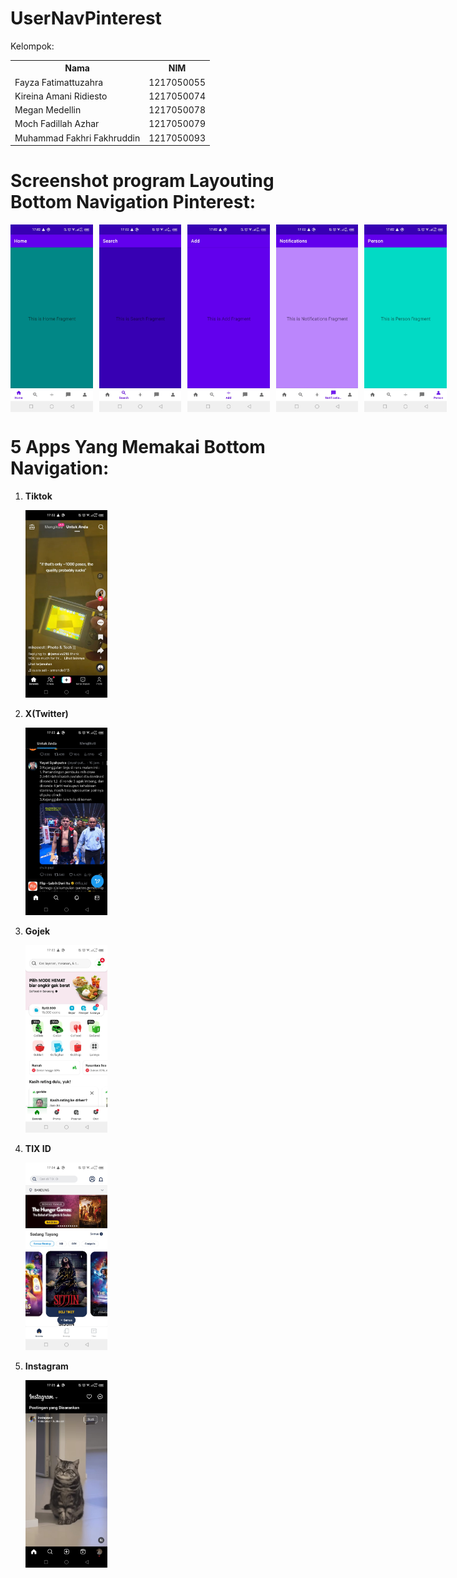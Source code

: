 # UserNavPinterest

Kelompok:
<table>
  <tr>
    <th>Nama</th>
    <th>NIM</th>
  </tr>
  <tr>
    <td>Fayza Fatimattuzahra</td>
    <td>1217050055</td>
  </tr>
  <tr>
    <td>Kireina Amani Ridiesto</td>
    <td>1217050074</td>
  </tr>
   <tr>
    <td>Megan Medellin</td>
    <td>1217050078</td>
  </tr>
  <tr>
    <td>Moch Fadillah Azhar</td>
    <td>1217050079</td>
  </tr>
  <tr>
    <td>Muhammad Fakhri Fakhruddin</td>
    <td>1217050093</td>
  </tr>
</table>

# Screenshot program Layouting Bottom Navigation Pinterest:
<div style="display: flex; flex-direction: row;">
    <img src="https://github.com/kireina16ar/UserNavPinterest/blob/main/Pic%201.jpg" height="300" style="margin-right: 10px;">
    <img src="https://github.com/kireina16ar/UserNavPinterest/blob/main/Pic%202.jpg" height="300" style="margin-right: 10px;">
    <img src="https://github.com/kireina16ar/UserNavPinterest/blob/main/Pic%203.jpg" height="300" style="margin-right: 10px;">
    <img src="https://github.com/kireina16ar/UserNavPinterest/blob/main/Pic%204.jpg" height="300" style="margin-right: 10px;">
    <img src="https://github.com/kireina16ar/UserNavPinterest/blob/main/Pic%205.jpg" height="300">
</div>

# 5 Apps Yang Memakai Bottom Navigation:

1. **Tiktok**
   
   <img src="https://github.com/kireina16ar/UserNavPinterest/blob/main/Pic%206.jpg" height="300" style="margin-right: 10px;">

3. **X(Twitter)**
   
   <img src="https://github.com/kireina16ar/UserNavPinterest/blob/main/Pic%207.jpg" height="300" style="margin-right: 10px;">

5. **Gojek**
   
   <img src="https://github.com/kireina16ar/UserNavPinterest/blob/main/Pic%208.jpg" height="300" style="margin-right: 10px;">

7. **TIX ID**
   
   <img src="https://github.com/kireina16ar/UserNavPinterest/blob/main/Pic%209.jpg" height="300" style="margin-right: 10px;">

9. **Instagram**
    
   <img src="https://github.com/kireina16ar/UserNavPinterest/blob/main/Pic%2010.jpg" height="300" style="margin-right: 10px;">



